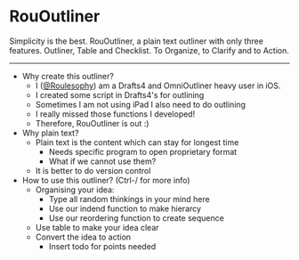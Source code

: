 # RouOutliner

Simplicity is the best.
RouOutliner, a plain text outliner with only three features.
Outliner, Table and Checklist.
To Organize, to Clarify and to Action.

---

* Why create this outliner?
    * I ([@Roulesophy](http://twitter.com/roulesophy)) am a Drafts4 and OmniOutliner heavy user in iOS.
    * I created some script in Drafts4's for outlining
    * Sometimes I am not using iPad I also need to do outlining
    * I really missed those functions I developed!
    * Therefore, RouOutliner is out :)
* Why plain text?
    * Plain text is the content which can stay for longest time
        * Needs specific program to open proprietary format
        * What if we cannot use them?
    * It is better to do version control
* How to use this outliner? (Ctrl-/ for more info)
    * Organising your idea:
        * Type all random thinkings in your mind here
        * Use our indend function to make hierarcy
        * Use our reordering function to create sequence
    * Use table to make your idea clear
    * Convert the idea to action
        * Insert todo for points needed
